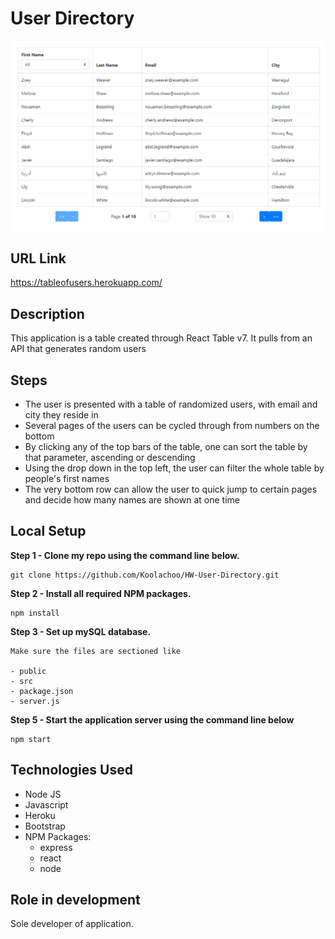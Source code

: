 # User Directory


<img src="public/Table.PNG" />

## URL Link

https://tableofusers.herokuapp.com/

## Description

This application is a table created through React Table v7. It pulls from an API that generates random users

## Steps

* The user is presented with a table of randomized users, with email and city they reside in
* Several pages of the users can be cycled through from numbers on the bottom
* By clicking any of the top bars of the table, one can sort the table by that parameter, ascending or descending
* Using the drop down in the top left, the user can filter the whole table by people's first names
* The very bottom row can allow the user to quick jump to certain pages and decide how many names are shown at one time



## Local Setup

**Step 1 - Clone my repo using the command line below.**
```
git clone https://github.com/Koolachoo/HW-User-Directory.git
```
**Step 2 - Install all required NPM packages.**
```
npm install
```
**Step 3 - Set up mySQL database.**
```
Make sure the files are sectioned like 

- public
- src
- package.json
- server.js

```
**Step 5 - Start the application server using the command line below**
```
npm start
```

## Technologies Used

* Node JS
* Javascript
* Heroku
* Bootstrap
* NPM Packages:
    - express
    - react
    - node

## Role in development

Sole developer of application.

